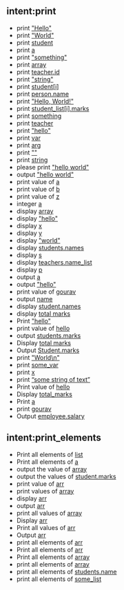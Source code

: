 ## intent:print
* print ["Hello"](to_print)
* print ["World"](to_print)
* print [student](to_print)
* print [a](to_print)
* print ["something"](to_print)
* print [array](to_print)
* print [teacher.id](to_print)
* print ["string"](to_print)
* print [student[i]](to_print)
* print [person.name](to_print)
* print ["Hello, World!"](to_print)
* print [student_list[i].marks](to_print)
* print [something](to_print)
* print [teacher](to_print)
* print ["hello"](to_print)
* print [var](to_print)
* print [arg](to_print)
* print [""](to_print)
* print [string](to_print)
* please print ["hello world"](to_print)
* output ["hello world"](to_print)
* print value of [a](to_print)
* print value of [b](to_print)
* print value of [z](to_print)
* integer [a](to_print)
* display [array](to_print)
* display ["hello"](to_print)
* display [x](to_print)
* display [y](to_print)
* display ["world"](to_print)
* display [students.names](to_print)
* display [s](to_print)
* display [teachers.name_list](to_print)
* display [p](to_print)
* output [a](to_print)
* output ["hello"](to_print)
* print value of [gourav](to_print)
* output [name](to_print)
* display [student.names](to_print)
* display [total marks](to_print)
* Print ["hello"](to_print)
* print value of [hello](to_print)
* output [students.marks](to_print)
* Display [total marks](to_print)
* Output [Student.marks](to_print)
* print ["World\n"](to_print)
* print [some_var](to_print)
* print [x](to_print)
* print [“some string of text”](to_print)
* Print value of [hello](to_print)
* Display [total_marks](to_print)
* Print [a](to_print)
* print [gourav](to_print)
* Output [employee.salary](to_print)

## intent:print_elements
* Print all elements of [list](to_print)
* Print all elements of [a](to_print)
* output the value of [array](to_print)
* output the values of [student.marks](to_print)
* print value of [arr](to_print)
* print values of [array](to_print)
* display [arr](to_print)
* output [arr](to_print)
* print all values of [array](to_print)
* Display [arr](to_print)
* Print all values of [arr](to_print)
* Output [arr](to_print)
* print all elements of [arr](to_print)
* Print all elements of [arr](to_print)
* Print all elements of [array](to_print)
* print all elements of [array](to_print)
* print all elements of [students.name](to_print)
* print all elements of [some_list](to_print)